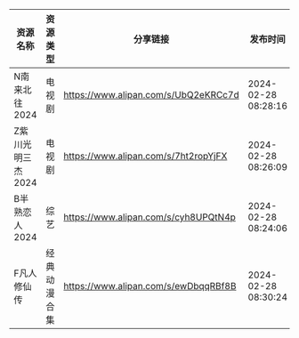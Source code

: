 | 资源名称        | 资源类型   | 分享链接                                 | 发布时间                |
| ----------- | ------ | ------------------------------------ | ------------------- |
| N南来北往2024   | 电视剧    | https://www.alipan.com/s/UbQ2eKRCc7d | 2024-02-28 08:28:16 |
| Z紫川光明三杰2024 | 电视剧    | https://www.alipan.com/s/7ht2ropYjFX | 2024-02-28 08:26:09 |
| B半熟恋人2024   | 综艺     | https://www.alipan.com/s/cyh8UPQtN4p | 2024-02-28 08:24:06 |
| F凡人修仙传      | 经典动漫合集 | https://www.alipan.com/s/ewDbqqRBf8B | 2024-02-28 08:30:24 |
